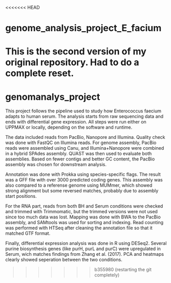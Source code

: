 <<<<<<< HEAD
# genome_analysis_project_E_facium
This is the second version of my original repository. Had to do a complete reset. 
=======
# genomanalys_project

This project follows the pipeline used to study how Enterococcus faecium adapts to human serum. The analysis starts from raw sequencing data and ends with differential gene expression. All steps were run either on UPPMAX or locally, depending on the software and runtime.

The data included reads from PacBio, Nanopore and Illumina. Quality check was done with FastQC on Illumina reads. For genome assembly, PacBio reads were assembled using Canu, and Illumina+Nanopore were combined in a hybrid SPAdes assembly. QUAST was then used to evaluate both assemblies. Based on fewer contigs and better GC content, the PacBio assembly was chosen for downstream analysis.

Annotation was done with Prokka using species-specific flags. The result was a GFF file with over 3000 predicted coding genes. This assembly was also compared to a referense genome using MUMmer, which showed strong alignment but some reversed matches, probably due to assembly start positions.

For the RNA part, reads from both BH and Serum conditions were checked and trimmed with Trimmomatic, but the trimmed versions were not used since too much data was lost. Mapping was done with BWA to the PacBio assembly, and SAMtools was used for sorting and indexing. Read counting was performed with HTSeq after cleaning the annotation file so that it matched GTF format.

Finally, differential expression analysis was done in R using DESeq2. Several purine biosynthesis genes (like purH, purL and purC) were upregulated in Serum, wich matches findings from Zhang et al. (2017). PCA and heatmaps clearly showed seperation between the two conditions.
>>>>>>> b355980 (restarting the git completely)
